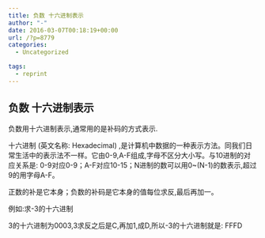 ```yaml
---
title: 负数 十六进制表示
author: "-"
date: 2016-03-07T00:18:19+00:00
url: /?p=8779
categories:
  - Uncategorized

tags:
  - reprint
---
```

## 负数 十六进制表示
负数用十六进制表示,通常用的是补码的方式表示.
  
十六进制 (英文名称: Hexadecimal) ,是计算机中数据的一种表示方法。同我们日常生活中的表示法不一样。它由0-9,A-F组成,字母不区分大小写。与10进制的对应关系是: 0-9对应0-9；A-F对应10-15；N进制的数可以用0~(N-1)的数表示,超过9的用字母A-F。
  
正数的补是它本身；负数的补码是它本身的值每位求反,最后再加一。
  
例如:求-3的十六进制
  
3的十六进制为0003,3求反之后是C,再加1,成D,所以-3的十六进制就是: FFFD